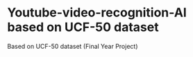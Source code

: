 # Youtube-video-recognition-AI based on UCF-50 dataset 
 Based on UCF-50 dataset (Final Year Project)
